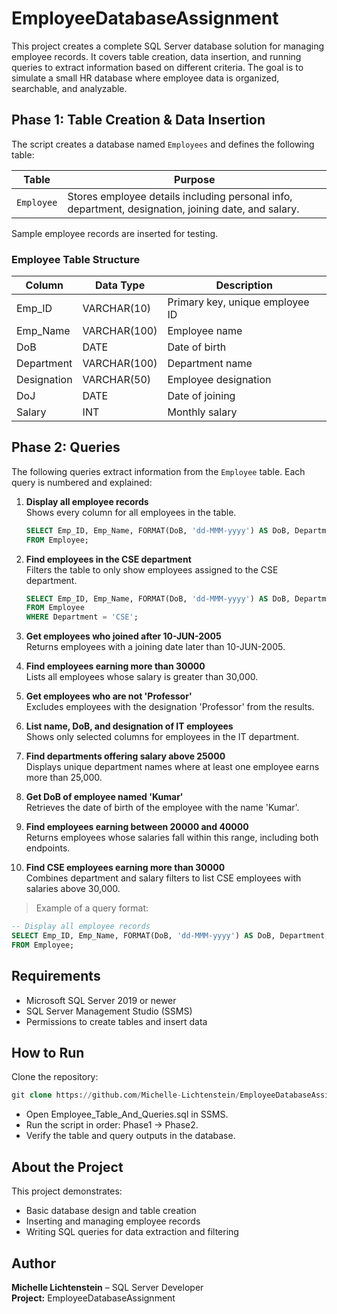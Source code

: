 # EmployeeDatabaseAssignment

This project creates a complete SQL Server database solution for managing employee records. It covers table creation, data insertion, and running queries to extract information based on different criteria. 
The goal is to simulate a small HR database where employee data is organized, searchable, and analyzable.


## Phase 1: Table Creation & Data Insertion

The script creates a database named `Employees` and defines the following table:

| Table      | Purpose                                                                                             |
|-----------|------------------------------------------------------------------------------------------------------|
| `Employee` | Stores employee details including personal info, department, designation, joining date, and salary. |

Sample employee records are inserted for testing.

### Employee Table Structure

| Column       | Data Type       | Description                      |
|-------------|------------------|----------------------------------|
| Emp_ID      | VARCHAR(10)      | Primary key, unique employee ID  |
| Emp_Name    | VARCHAR(100)     | Employee name                    |
| DoB         | DATE             | Date of birth                    |
| Department  | VARCHAR(100)     | Department name                  |
| Designation | VARCHAR(50)      | Employee designation             |
| DoJ         | DATE             | Date of joining                  |
| Salary      | INT              | Monthly salary                   |


## Phase 2: Queries

The following queries extract information from the `Employee` table. Each query is numbered and explained:

1. **Display all employee records**  
   Shows every column for all employees in the table.

   ```sql
   SELECT Emp_ID, Emp_Name, FORMAT(DoB, 'dd-MMM-yyyy') AS DoB, Department, Designation, FORMAT(DoJ, 'dd-MMM-yyyy') AS DoJ, Salary
   FROM Employee;
   ```

3. **Find employees in the CSE department**  
   Filters the table to only show employees assigned to the CSE department.

   ```sql
   SELECT Emp_ID, Emp_Name, FORMAT(DoB, 'dd-MMM-yyyy') AS DoB, Department, Designation, FORMAT(DoJ, 'dd-MMM-yyyy') AS DoJ, Salary
   FROM Employee
   WHERE Department = 'CSE';
   ```

5. **Get employees who joined after 10-JUN-2005**  
   Returns employees with a joining date later than 10-JUN-2005.

6. **Find employees earning more than 30000**  
   Lists all employees whose salary is greater than 30,000.

7. **Get employees who are not 'Professor'**  
   Excludes employees with the designation 'Professor' from the results.

8. **List name, DoB, and designation of IT employees**  
   Shows only selected columns for employees in the IT department.

9. **Find departments offering salary above 25000**  
   Displays unique department names where at least one employee earns more than 25,000.

10. **Get DoB of employee named 'Kumar'**  
   Retrieves the date of birth of the employee with the name 'Kumar'.

11. **Find employees earning between 20000 and 40000**  
   Returns employees whose salaries fall within this range, including both endpoints.

12. **Find CSE employees earning more than 30000**  
    Combines department and salary filters to list CSE employees with salaries above 30,000.

> Example of a query format:

```sql
-- Display all employee records
SELECT Emp_ID, Emp_Name, FORMAT(DoB, 'dd-MMM-yyyy') AS DoB, Department, Designation, FORMAT(DoJ, 'dd-MMM-yyyy') AS DoJ, Salary
FROM Employee;
```

## Requirements

- Microsoft SQL Server 2019 or newer
- SQL Server Management Studio (SSMS)
- Permissions to create tables and insert data


## How to Run

Clone the repository:
```sql
git clone https://github.com/Michelle-Lichtenstein/EmployeeDatabaseAssignment.git
```

- Open Employee_Table_And_Queries.sql in SSMS.
- Run the script in order: Phase1 → Phase2.
- Verify the table and query outputs in the database.


## About the Project

This project demonstrates:
- Basic database design and table creation
- Inserting and managing employee records
- Writing SQL queries for data extraction and filtering


## Author

**Michelle Lichtenstein** – SQL Server Developer  
**Project:** EmployeeDatabaseAssignment

